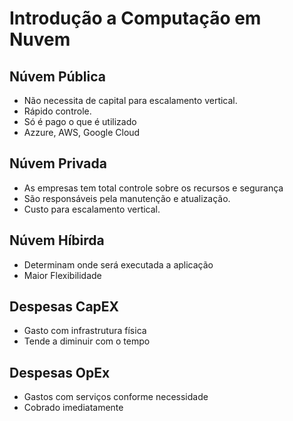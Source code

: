 # Introdução a Computação em Nuvem
## Núvem Pública
* Não necessita de capital para escalamento vertical.
* Rápido controle.
* Só é pago o que é utilizado
* Azzure, AWS, Google Cloud

## Núvem Privada
* As empresas tem total controle sobre os recursos e segurança
* São responsáveis pela manutenção e atualização.
* Custo para escalamento vertical.

## Núvem Híbirda
* Determinam onde será executada a aplicação
* Maior Flexibilidade

## Despesas CapEX
* Gasto com infrastrutura física
* Tende a diminuir com o tempo

## Despesas OpEx
* Gastos com serviços conforme necessidade
* Cobrado imediatamente




